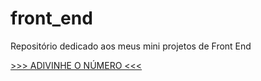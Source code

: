 # front_end
 Repositório dedicado aos meus mini projetos de Front End

<a href="https://melquetrindade.github.io/front_end2/adivinhe_num/ex6.html">>>> ADIVINHE O NÚMERO <<< </a>
